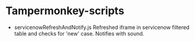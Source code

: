 # Tampermonkey-scripts

- servicenowRefreshAndNotify.js
Refreshed iframe in servicenow filtered table and checks for 'new' case. Notifies with sound.
